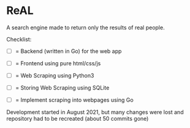 # ReAL
A search engine made to return only the results of real people. 


Checklist:
- [ ] = Backend (written in Go) for the web app
- [ ] = Frontend using pure html/css/js
- [ ] = Web Scraping using Python3
- [ ] = Storing Web Scraping using SQLite
- [ ] = Implement scraping into webpages using Go



Development started in August 2021, but many changes were lost and repository had to be recreated (about 50 commits gone)
